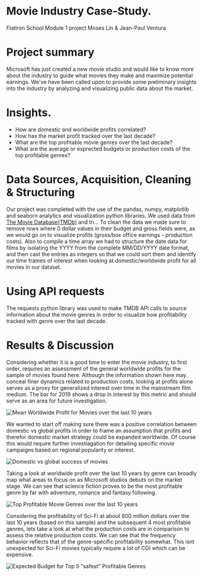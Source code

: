 # Movie Industry Case-Study.
Flatiron School Module 1 project
Moses Lin & Jean-Paul Ventura

# Project summary

Microsoft has just created a new movie studio and would like to know more about the industry to guide what movies they make and maximize potential earnings. We've have been called upon to provide some preliminary insights into the industry by analyzing and visualizing public data about the market.


# Insights. 

* How are domestic and worldwide profits correlated?
* How has the market profit tracked over the last decade?
* What are the top profitable movie genres over the last decade?
* What are the average or exprected budgets or production costs of the top profitable genres?

# Data Sources, Acquisition, Cleaning & Structuring

 Our project was completed with the use of the pandas, numpy, matplotlib and seaborn analytics and visualization python libraries. We used data from [The Movie Database(TMDb)](#https://www.themoviedb.org/?language=en-US) and tn... To clean the data we made sure to remove rows where 0 dollar values in their budget and gross fields were, as we would go on to visualize profits (gross/box office earnings - production costs). Also to compile a time array we had to structure the date data for films by isolating the YYYY from the complete MM/DD/YYYY date format, and then cast the entries as integers so that we could sort them and identify our time frames of interest when looking at domestic/worldwide profit for all movies in our dataset.

# Using API requests
The requests python library was used to make TMDB API calls to source information about the movie genres in order to visualize how profitability tracked with genre over the last decade.


# Results & Discussion

Considering whether it is a good time to enter the movie industry, to first order, requires an assessment of the general worldwide profits for the sample of movies found here. Although the information shown here may conceal finer dynamics related to production costs, looking at profits alone serves as a proxy for generalized interest over time in the mainstream film medium. The bar for 2019 shows a drop in interest by this metric and should serve as an area for future investigation.

![Mean Worldwide Profit for Movies over the last 10 years](#https://github.com/Moses-Lin/dsc-mod-1-project-v2-1-nyc01-dtsc-ft-051120/blob/master/Mean%20Worldwide%20Profit%20for%20Movies%20over%20the%20last%2010%20years.png)


We wanted to start off making sure there was a positive correlation between domestic vs global profits in order to frame an assumption that profits and therefor domestic market strategy could be expanded worldwide. Of course this would require further investiagation for detailing specific movie campaigns based on regional popularity or interest.

![Domestic vs global success of movies](#https://github.com/Moses-Lin/dsc-mod-1-project-v2-1-nyc01-dtsc-ft-051120/blob/master/Domestic%20vs%20Global%20success%20of%20Movies.png)

Taking a look at worldwide profit over the last 10 years by genre can broadly map what areas to focus on as Microsoft studios debuts on the market stage. We can see that science fiction proves to be the most profitable genre by far with adventure, romance and fantasy following.

![Top Profitable Movie Genres over the last 10 years](#https://github.com/Moses-Lin/dsc-mod-1-project-v2-1-nyc01-dtsc-ft-051120/blob/master/Top%20Profitable%20Movie%20Genres%20over%20the%20last%2010%20years.png)

Considering the profitability of Sci-Fi at about 800 million dollars over the last 10 years (based on this sample) and the subsequent 4 most profitable genres, lets take a look at what the production costs are in comparison to assess the relative production costs. We can see that the frequency behavior reflects that of the genre-specific profitability somewhat. This isnt unexpected for Sci-Fi movies typically require a lot of CGI which can be expensive.

![Expected Budget for Top 5 "safest" Profitable Genres](#https://github.com/Moses-Lin/dsc-mod-1-project-v2-1-nyc01-dtsc-ft-051120/blob/master/Expected%20Budget%20for%20Top%205%20%22safest%22%20Profitable%20Genres.png)









